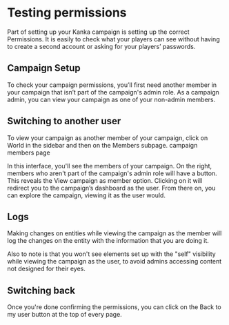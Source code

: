 # Testing permissions

Part of setting up your Kanka campaign is setting up the correct Permissions. It is easily to check what your players can see without having to create a second account or asking for your players’ passwords.

## Campaign Setup

To check your campaign permissions, you’ll first need another member in your campaign that isn’t part of the campaign's admin role. As a campaign admin, you can view your campaign as one of your non-admin members.

## Switching to another user

To view your campaign as another member of your campaign, click on World in the sidebar and then on the Members subpage.
campaign members page

In this interface, you'll see the members of your campaign. On the right, members who aren't part of the campaign's admin role will have a button. This reveals the View campaign as member option. Clicking on it will redirect you to the campaign’s dashboard as the user. From there on, you can explore the campaign, viewing it as the user would.

## Logs

Making changes on entities while viewing the campaign as the member will log the changes on the entity with the information that you are doing it.

Also to note is that you won't see elements set up with the "self" visibility while viewing the campaign as the user, to avoid admins accessing content not designed for their eyes.

## Switching back

Once you're done confirming the permissions, you can click on the Back to my user button at the top of every page.